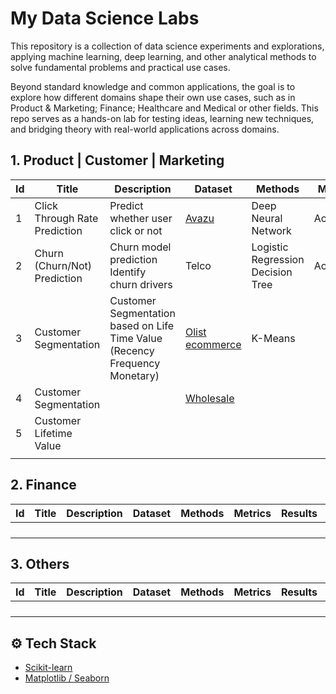 # My Data Science Labs

This repository is a collection of data science experiments and explorations, applying machine learning, deep learning, and other analytical methods to solve fundamental problems and practical use cases.

Beyond standard knowledge and common applications, the goal is to explore how different domains shape their own use cases, such as in Product & Marketing; Finance; Healthcare and Medical or other fields. This repo serves as a hands-on lab for testing ideas, learning new techniques, and bridging theory with real-world applications across domains.

## 1. Product | Customer | Marketing

| **Id** | **Title** | **Description** | **Dataset** | **Methods** | **Metrics** | **Results** | **Note** |
|---|---|---|---|---|---|---|---|
| 1 | Click Through Rate Prediction  | Predict whether user click or not | [Avazu](https://www.kaggle.com/competitions/avazu-ctr-prediction/data) | Deep Neural Network | Accuracy | 0.8251 | Done |
| 2 | Churn (Churn/Not) Prediction | Churn model prediction Identify churn drivers | Telco | Logistic Regression Decision Tree | Accuracy  | 0.7053 | Done |
| 3 | Customer Segmentation | Customer Segmentation based on Life Time Value (Recency Frequency Monetary) | [Olist ecommerce](https://www.kaggle.com/datasets/olistbr/brazilian-ecommerce) |K-Means|  |  | Done |
| 4 | Customer Segmentation |  | [Wholesale](https://www.kaggle.com/datasets/binovi/wholesale-customers-data-set) |  |  |  |  |  |
| 5 | Customer Lifetime Value |  |  |  |  |  |  |
|  |  |  |  |  |  |  |  |

## 2. Finance
| **Id** | **Title**                     | **Description** | **Dataset** | **Methods** | **Metrics** | **Results** | **Note** |
|--------|-------------------------------|-----------------|-------------|-------------|-------------|-------------|----------|
|        |                               |                 |             |             |             |             |          |
|        |                               |                 |             |             |             |             |          |
|        |                               |                 |             |             |             |             |          |
|        |                               |                 |             |             |             |             |          |

## 3. Others
| **Id** | **Title**                     | **Description** | **Dataset** | **Methods** | **Metrics** | **Results** | **Note** |
|--------|-------------------------------|-----------------|-------------|-------------|-------------|-------------|----------|
|        |                               |                 |             |             |             |             |          |
|        |                               |                 |             |             |             |             |          |
|        |                               |                 |             |             |             |             |          |
|        |                               |                 |             |             |             |             |          |

## ⚙️ Tech Stack
- [Scikit-learn](https://scikit-learn.org/) 
- [Matplotlib / Seaborn](https://matplotlib.org/)    